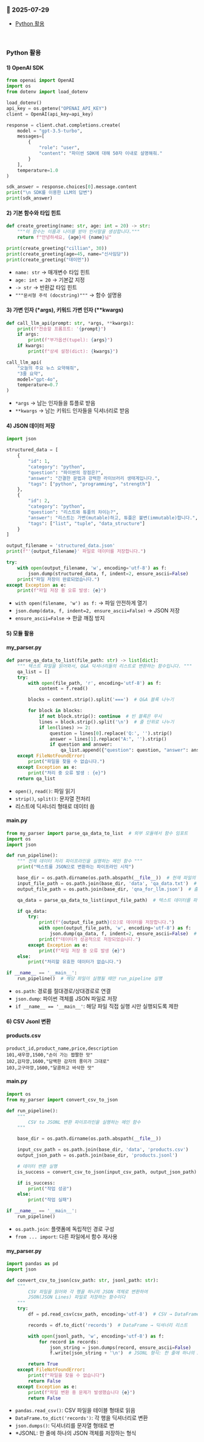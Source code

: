 ### :link: 2025-07-29
- [Python 활용](#python-활용)
 
&nbsp;
### Python 활용
#### 1) OpenAI SDK

```python
from openai import OpenAI
import os
from dotenv import load_dotenv

load_dotenv()
api_key = os.getenv("OPENAI_API_KEY")
client = OpenAI(api_key=api_key)

response = client.chat.completions.create(
    model = "gpt-3.5-turbo",
    messages=[
        {
            "role": "user",
            "content": "파이썬 SDK에 대해 50자 이내로 설명해줘."
        }
    ],
    temperature=1.0
)

sdk_answer = response.choices[0].message.content
print("\n SDK를 이용한 LLM의 답변")
print(sdk_answer)
```

#### 2) 기본 함수와 타입 힌트

```python
def create_greeting(name: str, age: int = 20) -> str:
    """이 함수는 이름과 나이를 받아 인사말을 생성합니다."""
    return f"안녕하세요, {age}세 {name}님"

print(create_greeting("cillian", 30))
print(create_greeting(age=45, name="신사임당"))
print(create_greeting("데이먼"))
```

* `name: str` → 매개변수 타입 힌트
* `age: int = 20` → 기본값 지정
* `-> str` → 반환값 타입 힌트
* `"""문서형 주석 (docstring)"""` → 함수 설명용

#### 3) 가변 인자 (\*args), 키워드 가변 인자 (\*\*kwargs)

```python
def call_llm_api(prompt: str, *args, **kwargs):
    print(f"전송할 프롬프트: '{prompt}")
    if args:
        print(f"부가옵션(tupel): {args}")
    if kwargs:
        print(f"상세 설정(dict): {kwargs}")

call_llm_api(
    "오늘의 주요 뉴스 요약해줘",
    "3줄 요약",
    model="gpt-4o",
    temperature=0.7
)
```

* `*args` → 남는 인자들을 튜플로 받음
* `**kwargs` → 남는 키워드 인자들을 딕셔너리로 받음

#### 4) JSON 데이터 저장

```python
import json

structured_data = [
    {
        "id": 1,
        "category": "python",
        "question": "파이썬의 장점은?",
        "answer": "간결한 문법과 강력한 라이브러리 생태계입니다.",
        "tags": ["python", "programming", "strength"]
    },
    {
        "id": 2,
        "category": "python",
        "question": "리스트와 튜플의 차이는?",
        "answer": "리스트는 가변(mutable)하고, 튜플은 불변(immutable)합니다.",
        "tags": ["list", "tuple", "data_structure"]
    }
]

output_filename = 'structured_data.json'
print(f"'{output_filename}' 파일로 데이터를 저장합니다.")

try:
    with open(output_filename, 'w', encoding='utf-8') as f:
        json.dump(structured_data, f, indent=2, ensure_ascii=False)
    print("파일 저장이 완료되었습니다.")
except Exception as e:
    print(f"파일 저장 중 오류 발생: {e}")
```

* `with open(filename, 'w') as f:` → 파일 안전하게 열기
* `json.dump(data, f, indent=2, ensure_ascii=False)` → JSON 저장
* `ensure_ascii=False` → 한글 깨짐 방지

#### 5) 모듈 활용
#### my_parser.py

```python
def parse_qa_data_to_list(file_path: str) -> list[dict]:
    """ 텍스트 파일을 읽어와서, Q&A 딕셔너리들의 리스트로 변환하는 함수입니다. """
    qa_list = []
    try:
        with open(file_path, 'r', encoding='utf-8') as f:
            content = f.read()

        blocks = content.strip().split('===')  # Q&A 블록 나누기

        for block in blocks:
            if not block.strip(): continue  # 빈 블록은 무시
            lines = block.strip().split('\n')  # 줄 단위로 나누기
            if len(lines) >= 2:
                question = lines[0].replace('Q:', '').strip()
                answer = lines[1].replace("A:", '').strip()
                if question and answer:
                    qa_list.append({"question": question, "answer": answer})
    except FileNotFoundError:
        print("파일을 찾을 수 없습니다.")
    except Exception as e:
        print("처리 중 오류 발생 : {e}")
    return qa_list
```

- `open()`, `read()`: 파일 읽기
- `strip()`, `split()`: 문자열 전처리
- 리스트에 딕셔너리 형태로 데이터 씀

#### main.py

```python
from my_parser import parse_qa_data_to_list  # 외부 모듈에서 함수 임포트
import os
import json

def run_pipeline():
    """ 전체 데이터 처리 파이프라인을 실행하는 메인 함수 """
    print("텍스트를 JSON으로 변환하는 파이프라인 시작")

    base_dir = os.path.dirname(os.path.abspath(__file__))  # 현재 파일의 절대 경로 구하기
    input_file_path = os.path.join(base_dir, 'data', 'qa_data.txt')  # 입력 파일 경로 설정
    output_file_path = os.path.join(base_dir, 'qna_for_llm.json')  # 출력 파일 경로 설정

    qa_data = parse_qa_data_to_list(input_file_path)  # 텍스트 데이터를 파싱하여 리스트로 변환

    if qa_data:
        try:
            print(f"{output_file_path}(으)로 데이터를 저장합니다.")
            with open(output_file_path, 'w', encoding='utf-8') as f:
                json.dump(qa_data, f, indent=2, ensure_ascii=False)  # 리스트를 JSON 파일로 저장
            print(f"데이터가 성공적으로 저장되었습니다.")
        except Exception as e:
            print(f"파일 저장 중 오류 발생 {e}")
    else:
        print("처리할 유효한 데이터가 없습니다.")

if __name__ == '__main__':
    run_pipeline()  # 해당 파일이 실행될 때만 run_pipeline 실행
```

- `os.path`: 경로를 절대경로/상대경로로 연결
- `json.dump`: 파이썬 객체를 JSON 파일로 저장
- `if __name__ == '__main__'`: 해당 파일 직접 실행 시만 실행되도록 제한

#### 6) CSV Jsonl 변환

#### products.csv

```csv
product_id,product_name,price,description
101,새우깡,1500,"손이 가는 짭짤한 맛"
102,감자깡,1600,"담백한 감자의 풍미가 그대로"
103,고구마깡,1600,"달콤하고 바삭한 맛"
```

#### main.py

```python
import os
from my_parser import convert_csv_to_json

def run_pipeline():
    """
        CSV to JSONL 변환 파이프라인을 실행하는 메인 함수
    """

    base_dir = os.path.dirname(os.path.abspath(__file__))

    input_csv_path = os.path.join(base_dir, 'data', 'products.csv')
    output_json_path = os.path.join(base_dir, 'products.jsonl')

    # 데이터 변환 실행
    is_success = convert_csv_to_json(input_csv_path, output_json_path)

    if is_success:
        print("작업 성공")
    else:
        print("작업 실패")

if __name__ == '__main__':
    run_pipeline()
```

- `os.path.join`: 플랫폼에 독립적인 경로 구성
- `from ... import`: 다른 파일에서 함수 재사용

#### my_parser.py

```python
import pandas as pd
import json

def convert_csv_to_json(csv_path: str, jsonl_path: str):
    """
        CSV 파일을 읽어와 각 행을 하나의 JSON 객체로 변환하여 
        JSON(JSON Lines) 파일로 저장하는 함수이다
    """
    try:
        df = pd.read_csv(csv_path, encoding='utf-8')  # CSV → DataFrame

        records = df.to_dict('records')  # DataFrame → 딕셔너리 리스트

        with open(jsonl_path, 'w', encoding='utf-8') as f:
            for record in records:
                json_string = json.dumps(record, ensure_ascii=False)
                f.write(json_string + '\n')  # JSONL 형식: 한 줄에 하나의 JSON

        return True
    except FileNotFoundError:
        print(f"파일을 찾을 수 없습니다")
        return False
    except Exception as e:
        print(f"파일 변환 중 문제가 발생했습니다 {e}")
        return False
```

- `pandas.read_csv()`: CSV 파일을 테이블 형태로 읽음
- `DataFrame.to_dict('records')`: 각 행을 딕셔너리로 변환
- `json.dumps()`: 딕셔너리를 문자열 형태로 변
- *JSONL: 한 줄에 하나의 JSON 객체를 저장하는 형식
